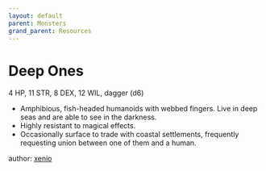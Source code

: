 ```yaml
---
layout: default
parent: Monsters
grand_parent: Resources 
--- 
```


# Deep Ones

4 HP, 11 STR, 8 DEX, 12 WIL, dagger (d6)  

- Amphibious, fish-headed humanoids with webbed fingers.   Live in deep seas and are able to see in the darkness.  
- Highly resistant to magical effects.  
- Occasionally surface to trade with coastal settlements, frequently requesting union between one of them and a human.  

author: [xenio](https://xenioinabottle.blogspot.com) 
